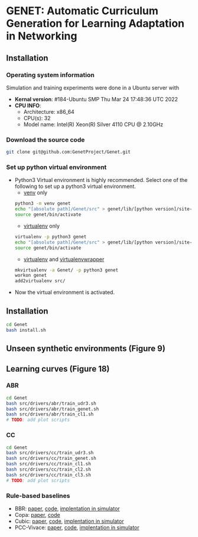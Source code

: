 # GENET: Automatic Curriculum Generation for Learning Adaptation in Networking

## Installation

### Operating system information
Simulation and training experiments were done in a Ubuntu server with
- **Kernal version**: #184-Ubuntu SMP Thu Mar 24 17:48:36 UTC 2022
- **CPU INFO**:
    - Architecture:        x86_64
    - CPU(s):              32
    - Model name:          Intel(R) Xeon(R) Silver 4110 CPU @ 2.10GHz


### Download the source code

```bash
git clone git@github.com:GenetProject/Genet.git
```

### Set up python virtual environment
- Python3 Virtual environment is highly recommended. Select one of the
  following to set up a python3 virtual environment. 
  - [venv](https://docs.python.org/3.7/library/venv.html) only
  ```bash
  python3 -m venv genet
  echo "[absolute path]/Genet/src" > genet/lib/[python version]/site-packages/genet.pth
  source genet/bin/activate
  ```
  - [virtualenv](https://virtualenv.pypa.io/en/latest/) only
  ```bash
  virtualenv -p python3 genet
  echo "[absolute path]/Genet/src" > genet/lib/[python version]/site-packages/genet.pth
  source genet/bin/activate
  ```
  - [virtualenv](https://virtualenv.pypa.io/en/latest/) and [virtualenvwrapper](https://virtualenvwrapper.readthedocs.io/en/latest/)
  ```bash
  mkvirtualenv -a Genet/ -p python3 genet
  workon genet
  add2virtualenv src/
  ```
- Now the virtual environment is activated.

## Installation

```bash
cd Genet
bash install.sh
```

## Unseen synthetic environments (Figure 9)


## Learning curves (Figure 18)
### ABR
```bash
cd Genet
bash src/drivers/abr/train_udr3.sh
bash src/drivers/abr/train_genet.sh
bash src/drivers/abr/train_cl1.sh
# TODO: add plot scripts
```
### CC
```bash
cd Genet
bash src/drivers/cc/train_udr3.sh
bash src/drivers/cc/train_genet.sh
bash src/drivers/cc/train_cl1.sh
bash src/drivers/cc/train_cl2.sh
bash src/drivers/cc/train_cl3.sh
# TODO: add plot scripts
```

<!-- - Add `src` to `$PYTHONPATH` by running -->
<!--  -->
<!--     ```bash -->
<!--     cd PCC-RL -->
<!--     export PYTHONPATH="${PYTHONPATH}:$(pwd)/src" -->
<!--     ``` -->

<!-- ## Traces -->
<!--  -->
<!-- ### Real Traces -->
<!--  -->
<!-- Real traces are recorded on Pantheon platform and they can be downloaded from -->
<!-- [Pantheon](https://pantheon.stanford.edu/measurements/node/). There are three -->
<!-- connection types: cellular, ethernet, and wifi. The path to store them is -->
<!-- `Genet/data/${connection_type}` -->
<!--  -->
<!-- ### Syntheic Traces -->
<!--  -->
<!-- Generated by `Genet/src/simulator/trace.py` -->
<!--  -->
<!-- ## Configuration files -->
<!--  -->
<!-- The configurations are stored at `Genet/config/train` -->

<!-- ## Training -->
<!--  -->
<!-- ### udr training -->
<!--  -->
<!-- ```bash -->
<!-- cd src/simulator -->
<!-- # run on CPU only if CUDA & GPU(s) are installed and use 2 workers -->
<!-- CUDA_VISIBLE_DEVICES="" mpiexec -np 2 python train_rl.py \ -->
<!--     --save-dir ${save_dir} \ -->
<!--     --total-timesteps 1000000 \ -->
<!--     --randomization-range-file ${path_to_config_file} \ -->
<!--     --seed ${seed} \ -->
<!--     --pretrained-model-path ${path_to_pretrained_model} -->
<!-- ``` -->
<!--  -->
<!-- ### genet training -->
<!--  -->
<!-- ```bash -->
<!-- cd src/simulator -->
<!-- CUDA_VISIBLE_DEVICES="" python genet_improved.py \ -->
<!--     --seed ${seed} \ -->
<!--     --heuristic ${rule_based_method_name} \ -->
<!--     --save-dir ${save_dir}/ \ -->
<!--     --config-file ${path_to_config_file} \ -->
<!--     --bo-rounds ${n_bo} \ -->
<!--     --model-path ${path_to_pretrained_model} -->
<!-- ``` -->

### Rule-based baselines

- BBR: [paper](https://www.cis.upenn.edu/~cis553/files/BBR.pdf),
  [code](https://github.com/google/bbr),
  [implentation in simulator](src/simulator/network_simulator/bbr.py)
- Copa:
  [paper](https://www.usenix.org/system/files/conference/nsdi18/nsdi18-arun.pdf),
  [code](https://github.com/venkatarun95/genericCC)
- Cubic:
  [paper](https://www.cs.princeton.edu/courses/archive/fall16/cos561/papers/Cubic08.pdf),
  [code](https://git.kernel.org/pub/scm/linux/kernel/git/netdev/net-next.git/tree/net/ipv4/tcp_cubic.c),
  [implentation in simulator](src/simulator/network_simulator/cubic.py)
- PCC-Vivace:
  [paper](https://www.usenix.org/system/files/conference/nsdi18/nsdi18-dong.pdf),
  [code](https://github.com/PCCproject/PCC-Uspace),
  [implentation in simulator](src/simulator/network_simulator/pcc/vivace/vivace_latency.py)
